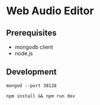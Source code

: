 # Web Audio Editor

## Prerequisites

* mongodb client
* node.js

## Development

`mongod --port 38128`

`npm install && npm run dev`
